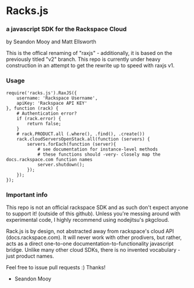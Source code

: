 # Racks.js
### a javascript SDK for the Rackspace Cloud
by Seandon Mooy and Matt Ellsworth

  This is the offical renaming of "raxjs" - additionally, it is based on the previously titled "v2" branch. This repo is currently under heavy construction in an attempt to get the rewrite up to speed with raxjs v1.

### Usage
    require('racks.js').RaxJS({
    	username: 'Rackspace Username',
    	apiKey: 'Rackspace API KEY'
    }, function (rack) {
    	# Authentication error?
    	if (rack.error) {
    		return false;
    	}
    	# rack.PRODUCT.all (.where(), .find(), .create())
    	rack.cloudServersOpenStack.all(function (servers) {
    		servers.forEach(function (server){
    			# see documentation for instance-level methods
    			# these functions should -very- closely map the docs.rackspace.com function names
    			server.shutdown();
    		});
    	});
    });

### Important info
This repo is not an official rackspace SDK and as such don't expect anyone to support it! (outside of this github). Unless you're messing around with experimental code, I highly recommend using nodejitsu's pkgcloud.

Rack.js is by design, not abstracted away from rackspace's cloud API (docs.rackspace.com). It will never work with other prodivers, but rather, acts as a direct one-to-one documentation-to-functionality javascript bridge. Unlike many other cloud SDKs, there is no invented vocabulary - just product names.

Feel free to issue pull requests :) Thanks!

- Seandon Mooy